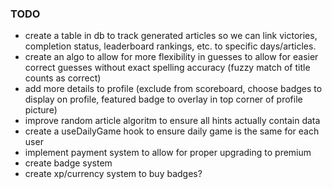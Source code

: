 ### TODO

- create a table in db to track generated articles so we can link victories, completion status, leaderboard rankings, etc. to specific days/articles.
- create an algo to allow for more flexibility in guesses to allow for easier correct guesses without exact spelling accuracy (fuzzy match of title counts as correct)
- add more details to profile (exclude from scoreboard, choose badges to display on profile, featured badge to overlay in top corner of profile picture)
- improve random article algoritm to ensure all hints actually contain data
- create a useDailyGame hook to ensure daily game is the same for each user
- implement payment system to allow for proper upgrading to premium
- create badge system
- create xp/currency system to buy badges?
